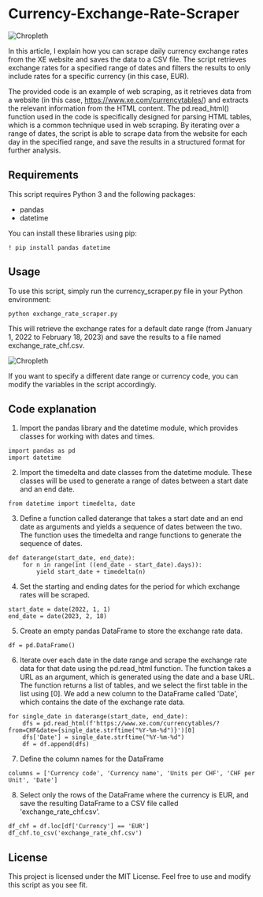 # Currency-Exchange-Rate-Scraper

![Chropleth](https://github.com/bkhan1820/Currency-Exchange-Rate-Scraper/blob/main/photos/apps.4865.9007199266244244.8a1b6114-110d-4101-abbc-e2fbbc92cb6a.png)

In this article, I explain how you can scrape daily currency exchange rates from the XE website and saves the data to a CSV file. The script retrieves exchange rates for a specified range of dates and filters the results to only include rates for a specific currency (in this case, EUR).

The provided code is an example of web scraping, as it retrieves data from a website (in this case, https://www.xe.com/currencytables/) and extracts the relevant information from the HTML content. The pd.read_html() function used in the code is specifically designed for parsing HTML tables, which is a common technique used in web scraping. By iterating over a range of dates, the script is able to scrape data from the website for each day in the specified range, and save the results in a structured format for further analysis.


## Requirements

This script requires Python 3 and the following packages:

- pandas
- datetime

You can install these libraries using pip:

```! pip install pandas datetime ```


## Usage

To use this script, simply run the currency_scraper.py file in your Python environment:

```python exchange_rate_scraper.py ```

This will retrieve the exchange rates for a default date range (from January 1, 2022 to February 18, 2023) and save the results to a file named exchange_rate_chf.csv.


![Chropleth](https://github.com/bkhan1820/Currency-Exchange-Rate-Scraper/blob/main/photos/Screenshot%202023-02-18%20at%2022.40.31.png)

If you want to specify a different date range or currency code, you can modify the variables in the script accordingly.

## Code explanation

1. Import the pandas library and the datetime module, which provides classes for working with dates and times.

```
import pandas as pd
import datetime
```

2. Import the timedelta and date classes from the datetime module. These classes will be used to generate a range of dates between a start date and an end date.

````
from datetime import timedelta, date
````

3. Define a function called daterange that takes a start date and an end date as arguments and yields a sequence of dates between the two. The function uses the timedelta and range functions to generate the sequence of dates.

```
def daterange(start_date, end_date):
    for n in range(int ((end_date - start_date).days)):
        yield start_date + timedelta(n)
````

4. Set the starting and ending dates for the period for which exchange rates will be scraped.

````
start_date = date(2022, 1, 1)
end_date = date(2023, 2, 18)
````

5. Create an empty pandas DataFrame to store the exchange rate data.

````
df = pd.DataFrame()
````
6. Iterate over each date in the date range and scrape the exchange rate data for that date using the pd.read_html function. The function takes a URL as an argument, which is generated using the date and a base URL. The function returns a list of tables, and we select the first table in the list using [0]. We add a new column to the DataFrame called 'Date', which contains the date of the exchange rate data.

`````
for single_date in daterange(start_date, end_date):
    dfs = pd.read_html(f'https://www.xe.com/currencytables/?from=CHF&date={single_date.strftime("%Y-%m-%d")}')[0]
    dfs['Date'] = single_date.strftime("%Y-%m-%d")
    df = df.append(dfs)
`````

7. Define the column names for the DataFrame

````
columns = ['Currency code', 'Currency name', 'Units per CHF', 'CHF per Unit', 'Date']
`````

8. Select only the rows of the DataFrame where the currency is EUR, and save the resulting DataFrame to a CSV file called 'exchange_rate_chf.csv'.

 `````
df_chf = df.loc[df['Currency'] == 'EUR']
df_chf.to_csv('exchange_rate_chf.csv')
`````


## License

This project is licensed under the MIT License. Feel free to use and modify this script as you see fit.
